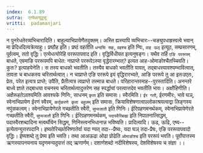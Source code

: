 ```yaml
---
index:  6.1.89
sutra:  एत्येधत्यूठूसु
vritti:  padamanjari
---
```


न पुनरेधतेरव्यभिचारादिति। बाहुल्याभिप्रायेणैतदुक्तम्। अस्ति ह्यस्यापि व्यभिचारः--चङ्युपधाह्रस्वत्वे भवान् मा प्रेदिधदित्यत्रेत्याहुः। प्रष्ठौह इति। प्रष्ठं वहतीति `धन्दसि सहः`, `वहश्च` इति ण्विः, `वाह ऊठ्` इत्यूठ, सम्प्रसारणम्, पूर्वत्वम्, ततो वृद्धिः। एत्येधत्योरेहि पररूपापवाद इति। वृद्धिर्विधीयत इत्यनुषङ्गः।
	यथैव तर्हि `एङि पररूपम्` बाधते, एवमाङि पररूपमपि बाधेत: नाप्राप्ते पररूपेऽस्या वृद्धेरारम्भात्? इत्यत आह-ओमाङोश्चैतच्चिवति। कुतः? इत्याहयेनेति। स तस्य बाधको भवतीति। तस्यैव बाधको भवतीति यावत्, तद्बाधस्यावश्यम्भावित्वात्, तावता च बाधकस्य चरितार्थत्वात्। न चाप्राप्ते एङि पररूपे इयं वृद्धिरारभ्यते, आङि पररूपे तु आ इतःउएतः, प्रेतः, परेत इत्यत्र प्राप्ते; उपैति, प्रैतीत्यत्र त्वप्राप्ते तस्मान्न बाधते। परिहारान्तरमाह--पुरस्तादिति। अनन्तरे बाध्ये ज्ञाते तद्बाधया वचनस्य चरितार्थत्वादुत्तरेण सह स्पर्द्धायां परत्वात्तदेव भवतीति भावः।
	अक्षौहिणीति। अक्षैरूहतेऽवश्यमिति आवश्यके णिनिः, साधनम् `कृता` इति समासः।
	स्वैरमिति। `ईर गतौ`, ईरणमीरः, भावे घञ्, स्वेनाभिप्रायेण ईरणं स्वैरम्, `कर्तृकरणे कृता बहुलम्` इति समासः, क्रियाविशेषणात्वाल्लोकाश्रयत्वाद्वा लिङ्गस्य नपुंसकत्वम्। स्वेनाभिप्रायेणेरते गच्छतीति स्वैरी, `सुप्यजातौ` इति णिनिः। ईरिग्रहणमनर्थकम्, स्वेनाभिप्रायेणेरते गच्छतीति स्वैरी, `सुप्यजातौ` इति णिनिः। ईरिग्रहणमनर्थकम्, `पदास्वैरिबाह्य` इति निपातनात्सिद्धम्, पदास्वैरशब्दादिना मत्वर्थीयेन सिद्धम्, णिनिस्त्वनभिधानान्न भविष्यति।
	प्रादित्यादि। ऊढ, ऊढि, एष्य--इत्येतान्युत्तरपदानि। इष्यतेरिच्छतेरिष्णातेर्वा यदा ण्यत् तदा--प्रैष्यः, यदा घञ् तदा-प्रैषः, एङि पररूपापवादो वृद्धिः। ईष्यशब्दे तु प्रेष्य इति भवति। तथा आअऊढा ओढा प्रोढेति `ओमाङोश्च` इति पररूपं भवति। पूर्वोपात्तस्य ऋणस्यापनयनाय यदृणमन्यदुपात्तं तद् ऋणार्णम्। दशार्णशब्दो नदीविशेषस्य, देशविशेषस्य च संज्ञा ।।

